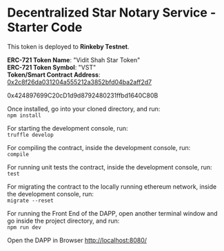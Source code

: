 # Decentralized Star Notary Service - Starter Code

This token is deployed to **Rinkeby Testnet**.

**ERC-721 Token Name**: "Vidit Shah Star Token"  
**ERC-721 Token Symbol**: "VST"  
**Token/Smart Contract Address**: [0x2c8f26da031204a555212a3852bfd04ba2aff2d7](https://rinkeby.etherscan.io/address/0x2c8f26da031204a555212a3852bfd04ba2aff2d7)

0x424897699C20cD1d9d8792480231ffbd1640C80B  



Once installed, go into your cloned directory, and run:  
```npm install```

For starting the development console, run:  
```truffle develop```

For compiling the contract, inside the development console, run:  
```compile```

For running unit tests the contract, inside the development console, run:  
```test```

For migrating the contract to the locally running ethereum network, inside the development console, run:  
```migrate --reset```

For running the Front End of the DAPP, open another terminal window and go inside the project directory, and run:  
```npm run dev```

Open the DAPP in Browser [http://localhost:8080/]()

